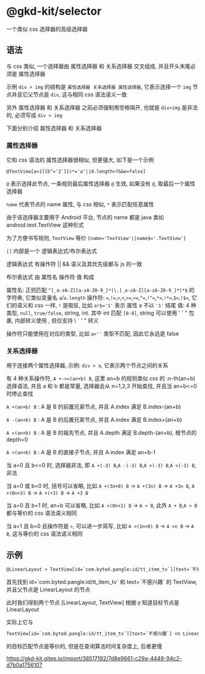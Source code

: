 # @gkd-kit/selector

一个类似 css 选择器的高级选择器

## 语法

与 css 类似, 一个选择器由 属性选择器 和 关系选择器 交叉组成, 并且开头末尾必须是 属性选择器

示例 `div > img` 的结构是 `属性选择器 关系选择器 属性选择器`, 它表示选择一个 `img` 节点并且它父节点是 `div`, 这与相同 css 语法语义一致

另外 属性选择器 和 关系选择器 之前必须强制用空格隔开, 也就是 `div>img` 是非法的, 必须写成 `div > img`

下面分别介绍 属性选择器 和 关系选择器

### 属性选择器

它和 css 语法的 属性选择器很相似, 但更强大, 如下是一个示例

`@TextView[a=1][b^='2'][c*='a'||d.length>7&&e=false]`

`@` 表示选择此节点, 一条规则最后属性选择器 `@` 生效, 如果没有 `@`, 取最后一个属性选择器

`name` 代表节点的 name 属性, 与 css 相似, `*` 表示匹配任意属性

由于该选择器主要用于 Android 平台, 节点的 name 都是 java 类如 android.text.TextView 这种形式

为了方便书写规则, `TextView` 等价 `[name='TextView'||name$='.TextView']`

`[]` 内部是一个 逻辑表达式/布尔表达式

逻辑表达式 有操作符 || && 语义及其优先级都与 js 的一致

布尔表达式 由 属性名 操作符 值 构成

属性名: 正则匹配 `^[_a-zA-Z][a-zA-Z0-9_]*(\.[_a-zA-Z][a-zA-Z0-9_]*)*$` 的字符串, 它类似变量名 `a`/`a.length`
操作符: `=`,`!=`,`>`,`<`,`>=`,`<=`,`^=`,`!^=`,`*=`,`!*=`,`$=`,`!$=`, 它们的语义和 css 一样, `!` 是取反, 比如 `a!$='1'` 表示 属性 a 不以 `'1'` 结尾
值: 4 种类型, `null`, `true/false`, string, int. 其中 int 匹配 `[0-9]`, string 可以使用 ' &#96; " 包裹, 内部转义使用 \, 但仅支持 \ &#96; \' \" 转义

操作符只能使用在对应的类型, 比如 `a>''` 类型不匹配, 因此它永远是 false

### 关系选择器

用于连接两个属性选择器, 示例: `div > a`, 它表示两个节点之间的关系

有 4 种关系操作符, `A +-><(an+b) B`, 这里 an+b 的规则类似 css 的 :n-th(an+b) 选择语法, 并且 a 和 b 都是常量, 选择器会从 n=1,2,3 开始查找, 并且当 an+b<=0 时停止查找

`A +(an+b) B` : A 是 B 的前置兄弟节点, 并且 A.index 满足 B.index-(an+b)

`A -(an+b) B` : A 是 B 的后置兄弟节点, 并且 A.index 满足 B.index+(an+b)

`A >(an+b) B` : A 是 B 的祖先节点, 并且 A.depth 满足 B.depth-(an+b), 根节点的 depth=0

`A <(an+b) B` : A 是 B 的直接子节点, 并且 A.index 满足 an+b-1

当 a=0 且 b<=0 时, 选择器非法, 即 `A +(-3) B`,`A -(-3) B`,`A >(-3) B`,`A <(-3) B`, 非法

当 a=0 或 b=0 时, 括号可以省略, 比如 `A +(3n+0) B` -> `A +(3n) B` -> `A +3n B`, `A +(0n+3) B` -> `A +(+3) B` -> `A +3 B`

当 a=0 且 b=1 时, an+b 可以省略, 比如 `A <(0n+1) B` -> `A < B`, 此外 `A + B`,`A > B` 都与等价的 css 语法语义相同

当 a=1 且 b=0 且操作符是 `>`, 可以进一步简写, 比如 `A >(1n+0) B` -> `A >n B` -> `A B`, 这与等价的 css 语法语义相同

## 示例

```txt
@LinearLayout > TextView[id=`com.byted.pangle:id/tt_item_tv`][text=`不感兴趣`]
```

首先找到 id=&#96;com.byted.pangle:id/tt_item_tv&#96; 和 text=&#96;不感兴趣&#96; 的 TextView, 并且父节点是 LinearLayout 的节点

此时我们得到两个节点 [LinearLayout, TextView] 根据 `@` 知道目标节点是 LinearLayout

实际上它与

```txt
TextView[id=`com.byted.pangle:id/tt_item_tv`][text=`不感兴趣`] <n LinearLayout
```

的目标匹配节点是等价的, 但是在查询算法时间复杂度上, 后者更慢

<https://gkd-kit.gitee.io/import/38517192/7d8e9661-c29a-4448-94c2-d7b0a1756107>
